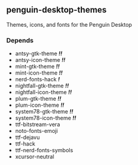 ## penguin-desktop-themes

Themes, icons, and fonts for the Penguin Desktop

### Depends
* antsy-gtk-theme ***!!***
* antsy-icon-theme ***!!***
* mint-gtk-theme ***!!***
* mint-icon-theme ***!!***
* nerd-fonts-hack ***!***
* nightfall-gtk-theme ***!!***
* nightfall-icon-theme ***!!***
* plum-gtk-theme ***!!***
* plum-icon-theme ***!!***
* system78-gtk-theme ***!!***
* system78-icon-theme ***!!***
* ttf-bitstream-vera
* noto-fonts-emoji
* ttf-dejavu
* ttf-hack
* ttf-nerd-fonts-symbols
* xcursor-neutral
